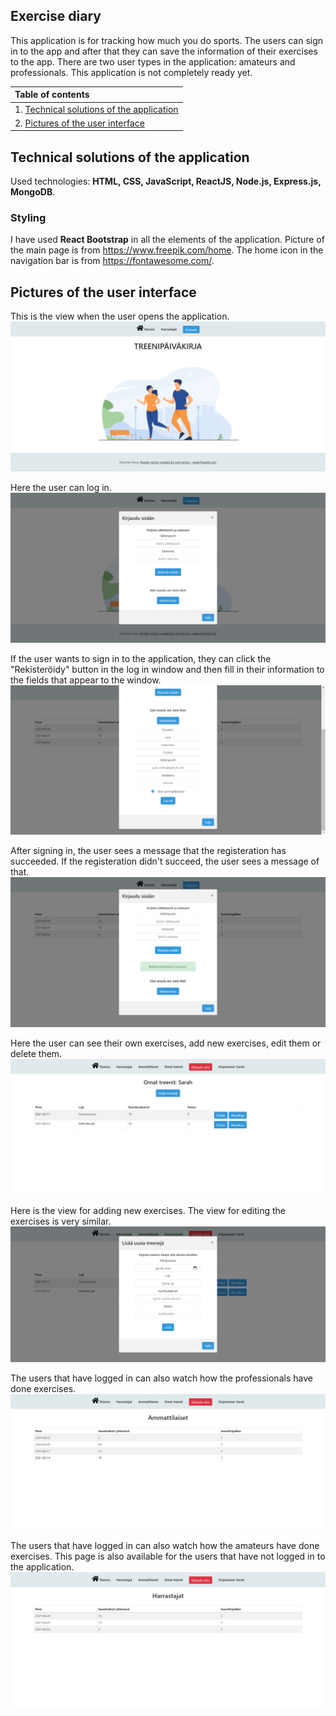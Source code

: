 ## Exercise diary
This application is for tracking how much you do sports. The users can sign in to the app and after that they can save the information of their exercises to the app. There are two user types in the application: amateurs and professionals. This application is not completely ready yet.

|Table of contents|
|:------------- |
|1. [Technical solutions of the application](#Technical-solutions-of-the-application)|
|2. [Pictures of the user interface](#Pictures-of-the-user-interface)|

## Technical solutions of the application
Used technologies: **HTML, CSS, JavaScript, ReactJS, Node.js, Express.js, MongoDB**.

### Styling
I have used **React Bootstrap** in all the elements of the application. Picture of the main page is from https://www.freepik.com/home. The home icon in the navigation bar is from https://fontawesome.com/.


## Pictures of the user interface

This is the view when the user opens the application.
![mainPage](documentationPictures/frontpage.png "The main page of the application")

Here the user can log in.
![login](documentationPictures/login.png "Log in")

If the user wants to sign in to the application, they can click the "Rekisteröidy" button in the log in window and then fill in their information to the fields that appear to the window.
![register](documentationPictures/register.png "Register")

After signing in, the user sees a message that the registeration has succeeded. If the registeration didn't succeed, the user sees a message of that.
![registerationSucceeded](documentationPictures/registerSucceeded.png "Registeration succeeded")

Here the user can see their own exercises, add new exercises, edit them or delete them.
![ownExercises](documentationPictures/ownExercises.png "Own exercises")

Here is the view for adding new exercises. The view for editing the exercises is very similar.
![addNewExercise](documentationPictures/addNewExercise.png "Add new Exercise")

The users that have logged in can also watch how the professionals have done exercises.
![professionals](documentationPictures/professionals.png "Professionals' exercises")

The users that have logged in can also watch how the amateurs have done exercises. This page is also available for the users that have not logged in to the application.
![amateurs](documentationPictures/amateurs.png "Amateurs' exercises")
